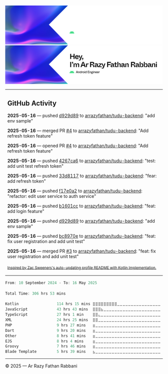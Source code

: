 ![Ar Razy Fathan Rabbani Banner](https://github.com/arrazyfathan/arrazyfathan/blob/main/media/banner-dark.png#gh-dark-mode-only)
![Ar Razy Fathan Rabbani Banner](https://github.com/arrazyfathan/arrazyfathan/blob/main/media/banner-light.png#gh-light-mode-only)

<table><tr><td valign="top" width="100%">    

## GitHub Activity

**2025-05-16** — pushed [d929d89](https://github.com/arrazyfathan/tudu-backend/commits/d929d8908c9d7d17ab5924316cf22fb5151d4d34) to [arrazyfathan/tudu-backend](https://github.com/arrazyfathan/tudu-backend): "add env sample"

**2025-05-16** — merged PR [#4](https://github.com/arrazyfathan/tudu-backend/pull/4) to [arrazyfathan/tudu-backend](https://github.com/arrazyfathan/tudu-backend): "Add refresh token feature"

**2025-05-16** — opened PR [#4](https://github.com/arrazyfathan/tudu-backend/pull/4) to [arrazyfathan/tudu-backend](https://github.com/arrazyfathan/tudu-backend): "Add refresh token feature"

**2025-05-16** — pushed [4267ca6](https://github.com/arrazyfathan/tudu-backend/commits/4267ca6fd42ccfe62dc2f00494b7caa0dcc3006e) to [arrazyfathan/tudu-backend](https://github.com/arrazyfathan/tudu-backend): "test: add unit test refresh token"

**2025-05-16** — pushed [33d8117](https://github.com/arrazyfathan/tudu-backend/commits/33d81178fbf144f5c89349375ac983dffa785ed7) to [arrazyfathan/tudu-backend](https://github.com/arrazyfathan/tudu-backend): "fear: add refresh token"

**2025-05-16** — pushed [f17e0a2](https://github.com/arrazyfathan/tudu-backend/commits/f17e0a2505fb5f41b67e4a1f51b207918e4963d2) to [arrazyfathan/tudu-backend](https://github.com/arrazyfathan/tudu-backend): "refactor: edit user service to auth service"

**2025-05-16** — pushed [b1601cc](https://github.com/arrazyfathan/tudu-backend/commits/b1601cc44a5627752f020c771ab768490806a3e1) to [arrazyfathan/tudu-backend](https://github.com/arrazyfathan/tudu-backend): "feat: add login feature"

**2025-05-16** — pushed [d929d89](https://github.com/arrazyfathan/tudu-backend/commits/d929d8908c9d7d17ab5924316cf22fb5151d4d34) to [arrazyfathan/tudu-backend](https://github.com/arrazyfathan/tudu-backend): "add env sample"

**2025-05-16** — pushed [bc8970e](https://github.com/arrazyfathan/tudu-backend/commits/bc8970ec9173d42cb2917f6af17c24495bce70e6) to [arrazyfathan/tudu-backend](https://github.com/arrazyfathan/tudu-backend): "feat: fix user registration and add unit test"

**2025-05-16** — merged PR [#3](https://github.com/arrazyfathan/tudu-backend/pull/3) to [arrazyfathan/tudu-backend](https://github.com/arrazyfathan/tudu-backend): "feat: fix user registration and add unit test"
                
<sub><a href="https://github.com/ZacSweers/ZacSweers/">Inspired by Zac Sweeners's auto-updating profile README with Kotlin Implementation.</a></sub>
</table>

<!--START_SECTION:waka-->

```kotlin
From: 10 September 2024 - To: 16 May 2025

Total Time: 306 hrs 53 mins

Kotlin                 114 hrs 15 mins ⣿⣿⣿⣿⣿⣿⣿⣿⣿⣀⣀⣀⣀⣀⣀⣀⣀⣀⣀⣀⣀⣀⣀⣀⣀   36.21 %
JavaScript             43 hrs 43 mins  ⣿⣿⣿⣦⣀⣀⣀⣀⣀⣀⣀⣀⣀⣀⣀⣀⣀⣀⣀⣀⣀⣀⣀⣀⣀   13.86 %
TypeScript             27 hrs 1 min    ⣿⣿⣄⣀⣀⣀⣀⣀⣀⣀⣀⣀⣀⣀⣀⣀⣀⣀⣀⣀⣀⣀⣀⣀⣀   08.56 %
XML                    24 hrs 25 mins  ⣿⣿⣀⣀⣀⣀⣀⣀⣀⣀⣀⣀⣀⣀⣀⣀⣀⣀⣀⣀⣀⣀⣀⣀⣀   07.74 %
PHP                    9 hrs 27 mins   ⣶⣀⣀⣀⣀⣀⣀⣀⣀⣀⣀⣀⣀⣀⣀⣀⣀⣀⣀⣀⣀⣀⣀⣀⣀   02.99 %
Dart                   9 hrs 20 mins   ⣶⣀⣀⣀⣀⣀⣀⣀⣀⣀⣀⣀⣀⣀⣀⣀⣀⣀⣀⣀⣀⣀⣀⣀⣀   02.96 %
Other                  8 hrs 41 mins   ⣶⣀⣀⣀⣀⣀⣀⣀⣀⣀⣀⣀⣀⣀⣀⣀⣀⣀⣀⣀⣀⣀⣀⣀⣀   02.76 %
EJS                    8 hrs 4 mins    ⣶⣀⣀⣀⣀⣀⣀⣀⣀⣀⣀⣀⣀⣀⣀⣀⣀⣀⣀⣀⣀⣀⣀⣀⣀   02.56 %
Groovy                 7 hrs 46 mins   ⣶⣀⣀⣀⣀⣀⣀⣀⣀⣀⣀⣀⣀⣀⣀⣀⣀⣀⣀⣀⣀⣀⣀⣀⣀   02.46 %
Blade Template         5 hrs 39 mins   ⣦⣀⣀⣀⣀⣀⣀⣀⣀⣀⣀⣀⣀⣀⣀⣀⣀⣀⣀⣀⣀⣀⣀⣀⣀   01.79 %
```

<!--END_SECTION:waka-->

---
© 2025 — Ar Razy Fathan Rabbani
